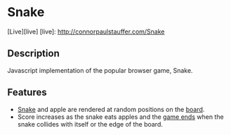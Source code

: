# Snake

[Live][live]
[live]: http://connorpaulstauffer.com/Snake

## Description

Javascript implementation of the popular browser game, Snake.


## Features

 * [Snake][snake] and apple are rendered at random positions on the
 [board][board].
 * Score increases as the snake eats apples and the [game ends][board] when the snake
 collides with itself or the edge of the board.

[board]: ./js/board.js
[snake]: ./js/snake.js

